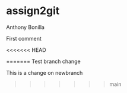 # assign2git
Anthony Bonilla

First comment

<<<<<<< HEAD

=======
Test branch change

This is a change on newbranch
>>>>>>> main
